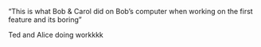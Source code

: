 “This is what Bob & Carol did on Bob’s computer when working on the first feature and its boring”


Ted and Alice doing workkkk